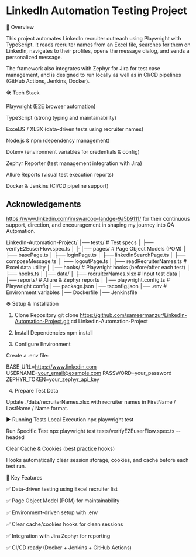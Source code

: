 # LinkedIn Automation Testing Project
📌 Overview

This project automates LinkedIn recruiter outreach using Playwright with TypeScript.
It reads recruiter names from an Excel file, searches for them on LinkedIn, navigates to their profiles, opens the message dialog, and sends a personalized message.

The framework also integrates with Zephyr for Jira for test case management, and is designed to run locally as well as in CI/CD pipelines (GitHub Actions, Jenkins, Docker).

🛠️ Tech Stack

Playwright (E2E browser automation)

TypeScript (strong typing and maintainability)

ExcelJS / XLSX (data-driven tests using recruiter names)

Node.js & npm (dependency management)

Dotenv (environment variables for credentials & config)

Zephyr Reporter (test management integration with Jira)

Allure Reports (visual test execution reports)

Docker & Jenkins (CI/CD pipeline support)

## Acknowledgements
https://www.linkedin.com/in/swaroop-landge-9a5b9111/ for their continuous support, direction, and encouragement in shaping my journey into QA Automation.

LinkedIn-Automation-Project/
│── tests/                     # Test specs
│   ├── verifyE2EuserFlow.spec.ts
│   ├
│── pages/                     # Page Object Models (POM)
│   ├── basePage.ts
│   ├── loginPage.ts
│   ├── linkedInSearchPage.ts
│   ├── composeMessage.ts
│   ├── logoutPage.ts
│   ├── readRecruiterNames.ts  # Excel data utility
│
│── hooks/                     # Playwright hooks (before/after each test)
│   ├── hooks.ts
│
│── data/
│   ├── recruiterNames.xlsx    # Input test data
│
│── reports/                   # Allure & Zephyr reports
│
│── playwright.config.ts       # Playwright config
│── package.json
│── tsconfig.json
│── .env                       # Environment variables
│── Dockerfile
│── Jenkinsfile

⚙️ Setup & Installation
1. Clone Repository
git clone https://github.com/sameermanzur/LinkedIn-Automation-Project.git
cd LinkedIn-Automation-Project

2. Install Dependencies
npm install

3. Configure Environment

Create a .env file:

BASE_URL=https://www.linkedin.com
USERNAME=your_email@example.com
PASSWORD=your_password
ZEPHYR_TOKEN=your_zephyr_api_key

4. Prepare Test Data

Update ./data/recruiterNames.xlsx with recruiter names in FirstName / LastName / Name format.

▶️ Running Tests
Local Execution
npx playwright test

Run Specific Test
npx playwright test tests/verifyE2EuserFlow.spec.ts --headed

Clear Cache & Cookies (best practice hooks)

Hooks automatically clear session storage, cookies, and cache before each test run.

🧩 Key Features

✅ Data-driven testing using Excel recruiter list

✅ Page Object Model (POM) for maintainability

✅ Environment-driven setup with .env

✅ Clear cache/cookies hooks for clean sessions

✅ Integration with Jira Zephyr for reporting

✅ CI/CD ready (Docker + Jenkins + GitHub Actions)
